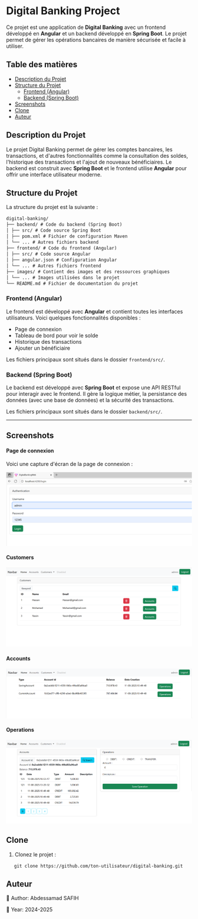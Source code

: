 # Digital Banking Project

Ce projet est une application de **Digital Banking** avec un frontend développé en **Angular** et un backend développé en **Spring Boot**. Le projet permet de gérer les opérations bancaires de manière sécurisée et facile à utiliser.

## Table des matières

- [Description du Projet](#description-du-projet)
- [Structure du Projet](#structure-du-projet)
  - [Frontend (Angular)](#frontend-angular)
  - [Backend (Spring Boot)](#backend-spring-boot)
- [Screenshots](#screenshots)
- [Clone](#clone)
- [Auteur](#auteur)

## Description du Projet

Le projet Digital Banking permet de gérer les comptes bancaires, les transactions, et d'autres fonctionnalités comme la consultation des soldes, l'historique des transactions et l'ajout de nouveaux bénéficiaires. Le backend est construit avec **Spring Boot** et le frontend utilise **Angular** pour offrir une interface utilisateur moderne.

## Structure du Projet

La structure du projet est la suivante :
```
digital-banking/
├── backend/ # Code du backend (Spring Boot)
│ ├── src/ # Code source Spring Boot
│ ├── pom.xml # Fichier de configuration Maven
│ └── ... # Autres fichiers backend
├── frontend/ # Code du frontend (Angular)
│ ├── src/ # Code source Angular
│ ├── angular.json # Configuration Angular
│ └── ... # Autres fichiers frontend
├── images/ # Contient des images et des ressources graphiques
│ └── ... # Images utilisées dans le projet
└── README.md # Fichier de documentation du projet
```
### Frontend (Angular)

Le frontend est développé avec **Angular** et contient toutes les interfaces utilisateurs. Voici quelques fonctionnalités disponibles :

- Page de connexion
- Tableau de bord pour voir le solde
- Historique des transactions
- Ajouter un bénéficiaire

Les fichiers principaux sont situés dans le dossier `frontend/src/`.

### Backend (Spring Boot)

Le backend est développé avec **Spring Boot** et expose une API RESTful pour interagir avec le frontend. Il gère la logique métier, la persistance des données (avec une base de données) et la sécurité des transactions.

Les fichiers principaux sont situés dans le dossier `backend/src/`.

---
## Screenshots

#### Page de connexion

Voici une capture d'écran de la page de connexion :

![Page de connexion](images_digitalBanking/login.png)

#### Customers

![Dashboard de customers](images_digitalBanking/customers.png)

#### Accounts

![Dashboard de accounts](images_digitalBanking/accounts.png)

#### Operations

![Dashboard de operations](images_digitalBanking/operations.png)


## Clone

1. Clonez le projet :
```
   git clone https://github.com/ton-utilisateur/digital-banking.git
```

## Auteur

🧠 Author: Abdessamad SAFIH

📅 Year: 2024-2025